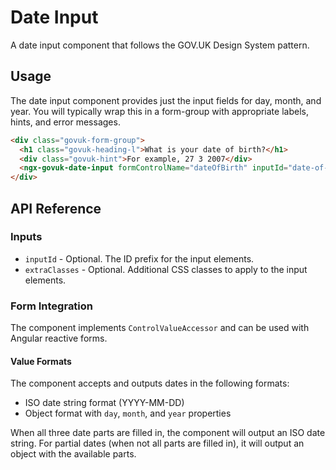 # Date Input

A date input component that follows the GOV.UK Design System pattern.

## Usage

The date input component provides just the input fields for day, month, and year. You will typically wrap this in a form-group with appropriate labels, hints, and error messages.

```html
<div class="govuk-form-group">
  <h1 class="govuk-heading-l">What is your date of birth?</h1>
  <div class="govuk-hint">For example, 27 3 2007</div>
  <ngx-govuk-date-input formControlName="dateOfBirth" inputId="date-of-birth"></ngx-govuk-date-input>
</div>
```

## API Reference

### Inputs

- `inputId` - Optional. The ID prefix for the input elements.
- `extraClasses` - Optional. Additional CSS classes to apply to the input elements.

### Form Integration

The component implements `ControlValueAccessor` and can be used with Angular reactive forms.

#### Value Formats

The component accepts and outputs dates in the following formats:

- ISO date string format (YYYY-MM-DD)
- Object format with `day`, `month`, and `year` properties

When all three date parts are filled in, the component will output an ISO date string.
For partial dates (when not all parts are filled in), it will output an object with the available parts.
